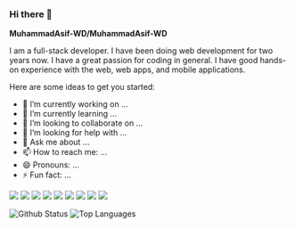 ### Hi there 👋

**MuhammadAsif-WD/MuhammadAsif-WD**

I am a full-stack developer. 
I have been doing web development for two years now. 
I have a great passion for coding in general. 
I have good hands-on experience with the web, web apps, and mobile applications.

Here are some ideas to get you started:

- 🔭 I’m currently working on ...
- 🌱 I’m currently learning ...
- 👯 I’m looking to collaborate on ...
- 🤔 I’m looking for help with ...
- 💬 Ask me about ...
- 📫 How to reach me: ...
- 😄 Pronouns: ...
- ⚡ Fun fact: ...

<img src="https://img.shields.io/badge/-REACT-61DAFB?logo=react&logoColor=fff" />     <img src="https://img.shields.io/badge/-React%20Router-CA4245?logo=react%20router&logoColor=fff" />     <img src="https://img.shields.io/badge/-Redux-764ABC?logo=redux&logoColor=fff" />     <img src="https://img.shields.io/badge/-Next%20JS-000000?logo=next.js&logoColor=fff" />     <img src="https://img.shields.io/badge/-typescript-3178C6?logo=typescript&logoColor=fff" />     <img src="https://img.shields.io/badge/-Node%20js-339933?logo=node.js&logoColor=fff" />     <img src="https://img.shields.io/badge/-MongoDB-47A248?logo=mongodb&logoColor=fff" />     <img src="https://img.shields.io/badge/-Auth0-EB5424?logo=auth0&logoColor=fff" />     <img src="https://img.shields.io/badge/-Firebase-FFCA28?logo=firebase&logoColor=fff" />

![Github Status](https://github-readme-stats.vercel.app/api?username=MuhammadAsif-WD&count_private=true&show_icons=true&theme=radical)     ![Top Languages](https://github-readme-stats.vercel.app/api/top-langs/?username=MuhammadAsif-WD&show_icons=true&theme=radical)


